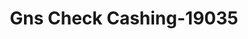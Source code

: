 ---
f_zip-code: 75069
f_state-code: TX
title: Gns Check Cashing-19035
f_phone: 972-542-7511
f_city-only: Mckinney
f_address: 812 S Mcdonald Street Mckinney
f_location-unique-id: '19035'
slug: gns-check-cashing-19035
updated-on: '2024-05-30T13:46:58.046Z'
created-on: '2024-05-30T13:36:59.803Z'
published-on: '2024-05-30T13:54:32.469Z'
f_city-state: cms/city/mckinney-tx.md
f_company: cms/company/gns-check-cashing.md
f_state: cms/state/texas.md
layout: '[payday-loan].html'
tags: payday-loan
---